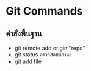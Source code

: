 # Git Commands
## คำสั่งพื้นฐาน 
* git remote add origin "repo"
* git status ตรวจสอบสถานะ
* git add file 
